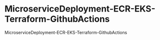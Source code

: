 # MicroserviceDeployment-ECR-EKS-Terraform-GithubActions
MicroserviceDeployment-ECR-EKS-Terraform-GithubActions
